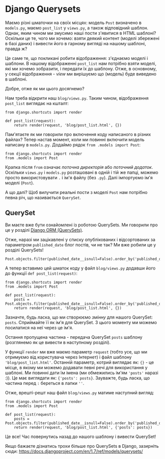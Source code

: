 # Django Querysets

Маємо різні шматочки на своїх місцях: модель `Post` визначено в `models.py`, маємо `post_list` у `views.py`, а також відповідний шаблон. Однак, яким чином ми змусимо наші пости з'явитися в HTML шаблоні? Оскільки це те, чого ми хочемо: взяти деякий контент (моделі збережені в базі даних) і вивести його в гарному вигляді на нашому шаблоні, правда ж?

Це саме те, що покликані робити відображення: з'єднаємо моделі і шаблони. В нашому відображенні `post_list` нам потрібно взяти моделі, які ми хочемо зобразити, і передати їх до шаблону. Отже, в основному, у секції відображення - *view* ми вирішуємо що (модель) буде виведено в шаблоні.

Добре, отже як ми цього досягнемо?

Нам треба відкрити наш `blog/views.py`. Таким чином, відображення `post_list` виглядає на кшталт:

    from django.shortcuts import render
    
    def post_list(request):
        return render(request, 'blog/post_list.html', {})
    

Пам'ятаєте як ми говорили про включення коду написаного в різних файлах? Тепер настав момент, коли ми повинні включити модель написану в `models.py`. Додаймо рядок `from .models import Post`:

    from django.shortcuts import render
    from .models import Post
    

Крапка після `from` означає *поточна директорія* або *поточний додаток*. Оскільки `views.py` і `models.py` розташовані в одній і тій же папці, можемо просто використовувати `.` і ім'я файлу (без `.py`). Далі імпортуємо ім'я моделі (`Post`).

А що далі? Щоб вилучити реальні пости з моделі `Post` нам потрібно певна річ, що називається `QuerySet`.

## QuerySet

Ви маєте вже бути ознайомлені із роботою QuerySets. Ми говорили про це у розділі [Django ORM (QuerySets)][1].

 [1]: /django_orm/README.html

Отже, наразі ми зацікавлені у списку опублікованих і відсортованих за параметром `published_date` блог постів, чи не так? Ми вже робили це у розділі QuerySets!

    Post.objects.filter(published_date__isnull=False).order_by('published_date')
    

А тепер вставимо цей шматок коду у файл `blog/views.py` додавши його до функції `def post_list(request)`:

    from django.shortcuts import render
    from .models import Post
    
    def post_list(request):
        posts = Post.objects.filter(published_date__isnull=False).order_by('published_date')
        return render(request, 'blog/post_list.html', {})
    

Зазначте, будь ласка, що ми створюємо *змінну* для нашого QuerySet: `posts`. Сприймайте її як ім'я для QuerySet. З цього моменту ми можемо посилатися на неї через це ім'я.

Остання пропущена частина - передача QuerySet `posts` шаблону (розглянемо як це вивести в наступному розділі).

У функції `render` ми вже маємо параметр `request` (тобто усе, що ми отримуємо від користувача через Інтернет) і файл шаблону `'blog/post_list.html'`. Останній параметр, котрий виглядає як: `{}` - це місце, в якому ми можемо додавати певні речі для використання у шаблоні. Ми повинні дати їм імена (ми обмежились ім'ям `'posts'` наразі :)). Це має виглядати як: `{'posts': posts}`. Зауважте, будь ласка, що частина перед `:` береться в лапки `''`.

Отже, врешті-решт наш файл `blog/views.py` матиме наступний вигляд:

    from django.shortcuts import render
    from .models import Post
    
    def post_list(request):
        posts = Post.objects.filter(published_date__isnull=False).order_by('published_date')
        return render(request, 'blog/post_list.html', {'posts': posts})
    

Це все! Час повернутись назад до нашого шаблону і вивести QuerySet!

Якщо бажаєте дізнатись трохи більше про QuerySets в Django, зазирніть сюди: https://docs.djangoproject.com/en/1.7/ref/models/querysets/